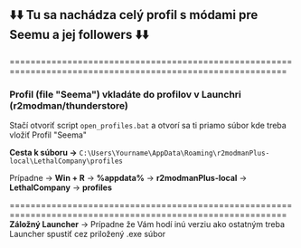 ## ⬇️⬇️ Tu sa nachádza celý profil s módami pre Seemu a jej followers ⬇️⬇️
===========================================================================================================

### Profil (file "Seema") vkladáte do profilov v Launchri (r2modman/thunderstore)
Stačí otvoriť script ```open_profiles.bat``` a otvorí sa ti priamo súbor kde treba vložiť Profil "Seema"

**Cesta k súboru ->** ```C:\Users\Yourname\AppData\Roaming\r2modmanPlus-local\LethalCompany\profiles```

Prípadne -> **Win + R** -> **%appdata%** -> **r2modmanPlus-local** -> **LethalCompany** -> **profiles**

===========================================================================================================
**Záložný Launcher** -> Prípadne že Vám hodí inú verziu ako ostatným treba Launcher spustiť cez priložený .exe súbor